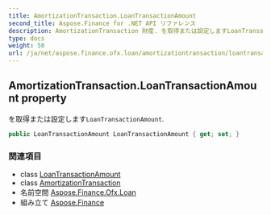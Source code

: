 ```yaml
---
title: AmortizationTransaction.LoanTransactionAmount
second_title: Aspose.Finance for .NET API リファレンス
description: AmortizationTransaction 財産. を取得または設定しますLoanTransactionAmount.
type: docs
weight: 50
url: /ja/net/aspose.finance.ofx.loan/amortizationtransaction/loantransactionamount/
---
```

## AmortizationTransaction.LoanTransactionAmount property

を取得または設定します`LoanTransactionAmount`.

```csharp
public LoanTransactionAmount LoanTransactionAmount { get; set; }
```

### 関連項目

* class [LoanTransactionAmount](../../../aspose.finance.ofx/loantransactionamount/)
* class [AmortizationTransaction](../)
* 名前空間 [Aspose.Finance.Ofx.Loan](../../amortizationtransaction/)
* 組み立て [Aspose.Finance](../../../)


